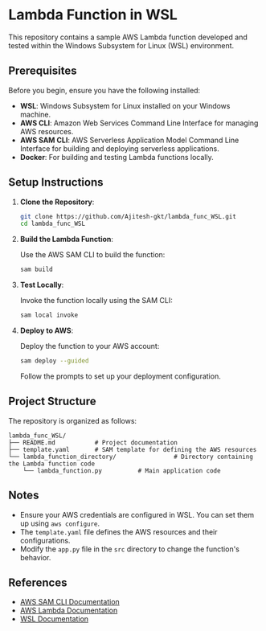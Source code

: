 # Lambda Function in WSL

This repository contains a sample AWS Lambda function developed and tested within the Windows Subsystem for Linux (WSL) environment.

## Prerequisites

Before you begin, ensure you have the following installed:

- **WSL**: Windows Subsystem for Linux installed on your Windows machine.
- **AWS CLI**: Amazon Web Services Command Line Interface for managing AWS resources.
- **AWS SAM CLI**: AWS Serverless Application Model Command Line Interface for building and deploying serverless applications.
- **Docker**: For building and testing Lambda functions locally.

## Setup Instructions

1. **Clone the Repository**:

   ```bash
   git clone https://github.com/Ajitesh-gkt/lambda_func_WSL.git
   cd lambda_func_WSL
   ```

2. **Build the Lambda Function**:

   Use the AWS SAM CLI to build the function:

   ```bash
   sam build
   ```

3. **Test Locally**:

   Invoke the function locally using the SAM CLI:

   ```bash
   sam local invoke
   ```

4. **Deploy to AWS**:

   Deploy the function to your AWS account:

   ```bash
   sam deploy --guided
   ```

   Follow the prompts to set up your deployment configuration.

## Project Structure

The repository is organized as follows:

```
lambda_func_WSL/
├── README.md           # Project documentation
├── template.yaml       # SAM template for defining the AWS resources
└── lambda_function_directory/                # Directory containing the Lambda function code
    └── lambda_function.py          # Main application code
```

## Notes

- Ensure your AWS credentials are configured in WSL. You can set them up using `aws configure`.
- The `template.yaml` file defines the AWS resources and their configurations.
- Modify the `app.py` file in the `src` directory to change the function's behavior.

## References

- [AWS SAM CLI Documentation](https://docs.aws.amazon.com/serverless-application-model/latest/developerguide/what-is-sam.html)
- [AWS Lambda Documentation](https://docs.aws.amazon.com/lambda/index.html)
- [WSL Documentation](https://docs.microsoft.com/en-us/windows/wsl/)

